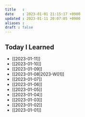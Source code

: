 ```yaml
---
title   : 
date    : 2023-01-01 21:15:17 +0900
updated : 2023-01-11 20:07:05 +0900
aliases : 
draft : false
---
```

## Today I Learned
- [[2023-01-11]] 
- [[2023-01-10]]
- [[2023-01-09]]
- [[2023-01-08|2023-W01]]
- [[2023-01-07]]
- [[2023-01-06]]
- [[2023-01-05]]
- [[2023-01-04]]
- [[2023-01-03]]
- [[2023-01-02]]
- [[2023-01-01]]
